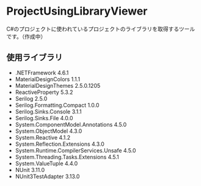 # ProjectUsingLibraryViewer
C#のプロジェクトに使われているプロジェクトのライブラリを取得するツールです。（作成中）

## 使用ライブラリ

* .NETFramework 4.6.1
* MaterialDesignColors 1.1.1
* MaterialDesignThemes 2.5.0.1205
* ReactiveProperty 5.3.2
* Serilog 2.5.0
* Serilog.Formatting.Compact 1.0.0
* Serilog.Sinks.Console 3.1.1
* Serilog.Sinks.File 4.0.0
* System.ComponentModel.Annotations 4.5.0
* System.ObjectModel 4.3.0
* System.Reactive 4.1.2
* System.Reflection.Extensions 4.3.0
* System.Runtime.CompilerServices.Unsafe 4.5.0
* System.Threading.Tasks.Extensions 4.5.1
* System.ValueTuple 4.4.0
* NUnit 3.11.0
* NUnit3TestAdapter 3.13.0
